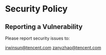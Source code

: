 # Security Policy

## Reporting a Vulnerability

Please report security issues to:

irwinsun@tencent.com
zanyzhao@tencent.com
